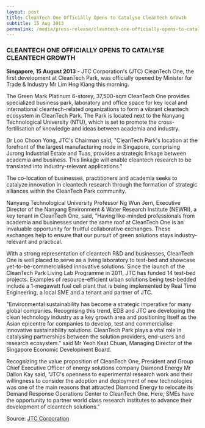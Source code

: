 ```yaml
---
layout: post
title: CleanTech One Officially Opens to Catalyse CleanTech Growth
subtitle: 15 Aug 2013
permalink: /media/press-release/cleantech-one-officially-opens-to-catalyse-cleantech-growth
---
```


### CLEANTECH ONE OFFICIALLY OPENS TO CATALYSE CLEANTECH GROWTH

**Singapore, 15 August 2013** - JTC Corporation's (JTC) CleanTech One, the first development at CleanTech Park, was officially opened by Minister for Trade & Industry Mr Lim Hng Kiang this morning.

The Green Mark Platinum 6-storey, 37,500-sqm CleanTech One provides specialized business park, laboratory and office space for key local and international cleantech-related organizations to form a vibrant cleantech ecosystem in CleanTech Park. The Park is located next to the Nanyang Technological University (NTU), which is set to promote the cross-fertilisation of knowledge and ideas between academia and industry.

Dr Loo Choon Yong, JTC's Chairman said, "CleanTech Park's location at the forefront of the largest manufacturing node in Singapore, comprising Jurong Industrial Estate and Tuas, provides a strategic linkage between academia and business. This linkage will enable cleantech research to be translated into industry-relevant applications."

The co-location of businesses, practitioners and academia seeks to catalyze innovation in cleantech research through the formation of strategic alliances within the CleanTech Park community.

Nanyang Technological University Professor Ng Wun Jern, Executive Director of the Nanyang Environment & Water Research Institute (NEWRI), a key tenant in CleanTech One, said, "Having like-minded professionals from academia and businesses under the same roof at CleanTech One is an invaluable opportunity for fruitful collaborative exchanges. These exchanges help to ensure that our pursuit of green solutions stays industry-relevant and practical.

With a strong representation of cleantech R&D and businesses, CleanTech One is well placed to serve as a living laboratory to test-bed and showcase yet-to-be-commercialised innovative solutions. Since the launch of the CleanTech Park Living Lab Programme in 2011, JTC has funded 14 test-bed projects. Examples of resource-efficient urban solutions being test-bedded include a 1-megawatt fuel cell plant that is being implemented by Real Time Engineering, a local SME and a tenant and partner of JTC.

"Environmental sustainability has become a strategic imperative for many global companies. Recognising this trend, EDB and JTC are developing the clean technology industry as a key growth area and positioning itself as the Asian epicentre for companies to develop, test and commercialise innovative sustainability solutions. CleanTech Park plays a vital role in catalysing partnerships between the solution providers, end-users and research ecosystem." said Mr Yeoh Keat Chuan, Managing Director of the Singapore Economic Development Board.

Recognizing the value proposition of CleanTech One, President and Group Chief Executive Officer of energy solutions company Diamond Energy Mr Dallon Kay said, "JTC's openness to experimental research work and their willingness to consider the adoption and deployment of new technologies was one of the main reasons that attracted Diamond Energy to relocate its Demand Response Operations Center to CleanTech One. Here, SMEs have the opportunity to partner world class research institutes to advance their development of cleantech solutions."

Source: [<a href="https://www.jtc.gov.sg/Pages/default.aspx" target="_blank">JTC Corporation</a>](https://www.jtc.gov.sg/Pages/default.aspx)